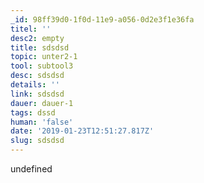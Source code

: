```yaml
---
_id: 98ff39d0-1f0d-11e9-a056-0d2e3f1e36fa
titel: ''
desc2: empty
title: sdsdsd
topic: unter2-1
tool: subtool3
desc: sdsdsd
details: ''
link: sdsdsd
dauer: dauer-1
tags: dssd
human: 'false'
date: '2019-01-23T12:51:27.817Z'
slug: sdsdsd
---
```

undefined
